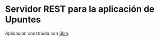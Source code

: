 # Servidor REST para la aplicación de Upuntes
Aplicación construida con <a href="http://www.slimframework.com/">Slim</a>.
